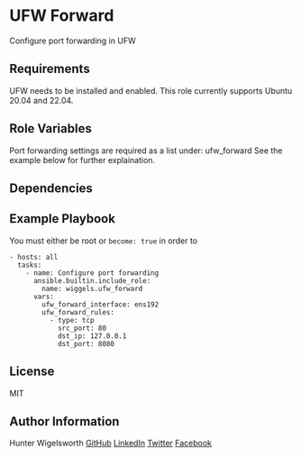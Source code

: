 UFW Forward
=========

Configure port forwarding in UFW

Requirements
------------

UFW needs to be installed and enabled.
This role currently supports Ubuntu 20.04 and 22.04.

Role Variables
--------------

Port forwarding settings are required as a list under:
    ufw_forward
See the example below for further explaination.

Dependencies
------------


Example Playbook
----------------

You must either be root or `become: true` in order to

    - hosts: all
      tasks:
        - name: Configure port forwarding
          ansible.builtin.include_role:
            name: wiggels.ufw_forward
          vars:
            ufw_forward_interface: ens192
            ufw_forward_rules:
              - type: tcp
                src_port: 80
                dst_ip: 127.0.0.1
                dst_port: 8080

License
-------

MIT

Author Information
------------------

Hunter Wigelsworth
[GitHub](https://github.com/wiggels)
[LinkedIn](https://www.linkedin.com/in/wiggels/)
[Twitter](https://www.twitter.com/wiggels/)
[Facebook](https://www.facebook.com/wiggels/)
